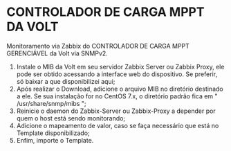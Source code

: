 # CONTROLADOR DE CARGA MPPT DA VOLT

Monitoramento via Zabbix do CONTROLADOR DE CARGA MPPT GERENCIÁVEL da Volt via SNMPv2.

1. Instale o MIB da Volt em seu servidor Zabbix Server ou Zabbix Proxy, ele pode ser obtido acessando a interface web do dispositivo. Se preferir, só baixar a que disponibilizei aqui;
2. Após realizar o Download, adicione o arquivo MIB no diretório destinado a ele. Se sua instalação for no CentOS 7.x, o diretório padrão fica em " /usr/share/snmp/mibs ";
3. Reinicie o daemon do Zabbix-Server ou Zabbix-Proxy a depender por quem o host está sendo monitorando;
4. Adicione o mapeamento de valor, caso se faça necessário que está no Template disponibilizado;
5. Enfim, importe o Template.
